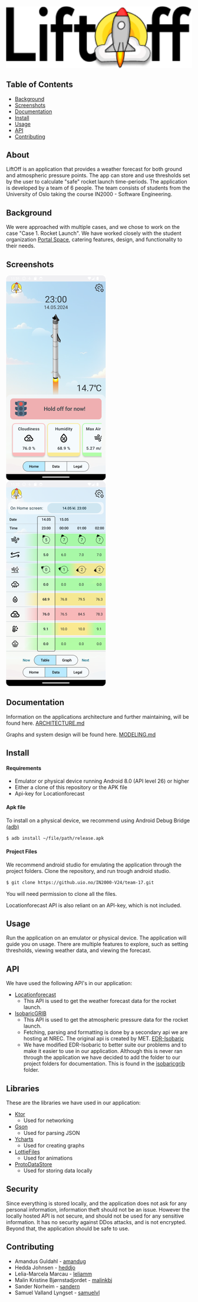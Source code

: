 ![LiftOff Logo](Readme_pictures/logo.png)

## Table of Contents
- [Background](#background)
- [Screenshots](#screenshots)
- [Documentation](#documentation)
- [Install](#install)
- [Usage](#usage)
- [API](#api)
- [Contributing](#contributing)

## About
LiftOff is an application that provides a weather forecast for both ground and atmospheric pressure points. The app can store and use thresholds set by the user to calculate "safe" rocket launch time-periods. The application is developed by a team of 6 people.
The team consists of students from the University of Oslo taking the course IN2000 - Software Engineering.

## Background
We were approached with multiple cases, and we chose to work on the case "Case 1. Rocket Launch". 
We have worked closely with the student organization [Portal Space](https://www.portalspace.no/), catering features, design, and functionality to their needs.
## Screenshots
![Home Screen](Readme_pictures/HomeScreen_shot.png)
![Table Screen](Readme_pictures/Table_shot.png)
## Documentation
Information on the applications architecture and further maintaining, will be found here. [ARCHITECTURE.md](ARCHITECTURE.md)

Graphs and system design will be found here. [MODELING.md](MODELING.md)

## Install
#### Requirements
- Emulator or physical device running Android 8.0 (API level 26) or higher
- Either a clone of this repository or the APK file
- Api-key for Locationforecast

#### Apk file
To install on a physical device, we recommend using Android Debug Bridge [(adb)](https://developer.android.com/tools/adb)
```sh
$ adb install ~/file/path/release.apk
```

#### Project Files
We recommend android studio for emulating the application through the project folders.
Clone the repository, and run trough android studio.
```sh
$ git clone https://github.uio.no/IN2000-V24/team-17.git
```
You will need permission to clone all the files.

Locationforecast API is also reliant on an API-key, which is not included.
## Usage
Run the application on an emulator or physical device. The application will guide you on usage. There are multiple features to explore, such as setting thresholds, viewing weather data, and viewing the forecast.

## API
We have used the following API's in our application:
- [Locationforecast](https://api.met.no/weatherapi/locationforecast/2.0/documentation)
  - This API is used to get the weather forecast data for the rocket launch.
- [IsobaricGRIB](https://api.met.no/weatherapi/isobaricgrib/1.0/documentation)
  - This API is used to get the atmospheric pressure data for the rocket launch.
  - Fetching, parsing and formatting is done by a secondary api we are hosting at NREC. The original api is created by MET. [EDR-Isobaric](https://github.com/metno/edrisobaric)
  - We have modified EDR-Isobaric to better suite our problems and to make it easier to use in our application. Although this is never ran through the application we have decided to add the folder to our project folders for documentation. This is found in the [isobaricgrib](app/src/main/java/no/uio/ifi/in2000/team_17/data/isobaricgrib) folder.

## Libraries
These are the libraries we have used in our application:
- [Ktor](https://ktor.io/docs/welcome.html)
  - Used for networking
- [Gson](https://github.com/google/gson)
  - Used for parsing JSON
- [Ycharts](https://github.com/codeandtheory/YCharts)
  - Used for creating graphs
- [LottieFiles](https://developers.lottiefiles.com/docs/)
  - Used for animations
- [ProtoDataStore](https://developer.android.com/topic/libraries/architecture/datastore)
  - Used for storing data locally

## Security
Since everything is stored locally, and the application does not ask for any personal information, 
information theft should not be an issue.
However the locally hosted API is not secure, and should not be used for any sensitive information. 
It has no security against DDos attacks, and is not encrypted. Beyond that, the application should be safe to use.
## Contributing
- Amandus Guldahl - [amandug](https://github.uio.no/amandug)
- Hedda Johnsen - [heddjo](https://github.uio.no/heddjo)
- Lelia-Marcela Marcau - [leliamm](https://github.uio.no/leliamm)
- Malin Kristine Bjørnstadjordet - [malinkbj](https://github.uio.no/malinkbj)
- Sander Norheim - [sandern](https://github.uio.no/sandern)
- Samuel Valland Lyngset - [samuelvl](https://github.uio.no/samuelvl)

